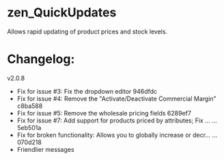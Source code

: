 zen_QuickUpdates
================

Allows rapid updating of product prices and stock levels.

Changelog:
================
v2.0.8
* Fix for issue #3: Fix the dropdown editor 	946dfdc
* Fix for issue #4: Remove the "Activate/Deactivate Commercial Margin" 	c8ba588
* Fix for issue #5: Remove the wholesale pricing fields 	6289ef7
* Fix for issue #7: Add support for products priced by attributes; Fix … … 	5eb501a
* Fix for broken functionality: Allows you to globally increase or decr… … 	070d218
* Friendlier messages
